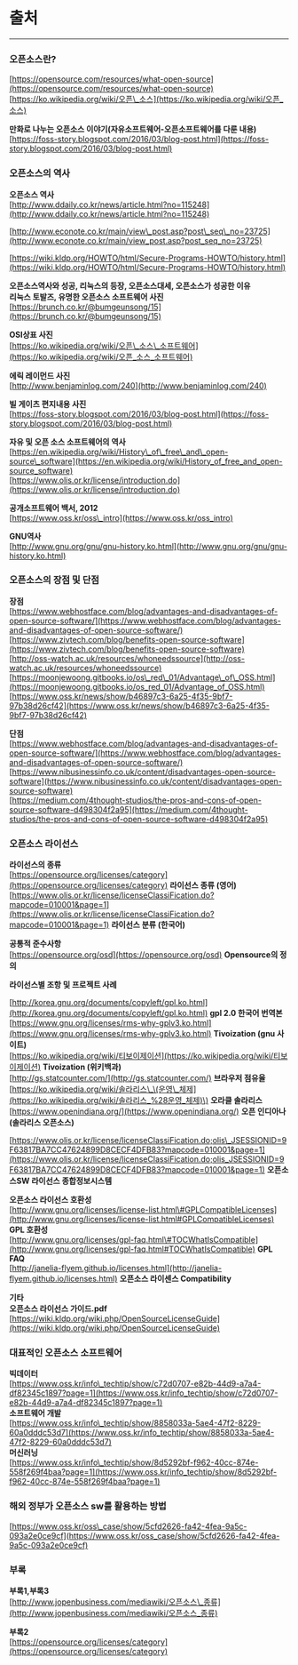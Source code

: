 # 출처

---

### 오픈소스란?

[https://opensource.com/resources/what-open-source](https://opensource.com/resources/what-open-source)  
[https://ko.wikipedia.org/wiki/오픈\_소스](https://ko.wikipedia.org/wiki/오픈_소스)

**만화로 나누는 오픈소스 이야기\(자유소프트웨어-오픈소프트웨어를 다룬 내용\)**  
[https://foss-story.blogspot.com/2016/03/blog-post.html](https://foss-story.blogspot.com/2016/03/blog-post.html)

### 오픈소스의 역사

**오픈소스 역사**  
[http://www.ddaily.co.kr/news/article.html?no=115248](http://www.ddaily.co.kr/news/article.html?no=115248)

[http://www.econote.co.kr/main/view\_post.asp?post\_seq\_no=23725](http://www.econote.co.kr/main/view_post.asp?post_seq_no=23725)

[https://wiki.kldp.org/HOWTO/html/Secure-Programs-HOWTO/history.html](https://wiki.kldp.org/HOWTO/html/Secure-Programs-HOWTO/history.html)

**오픈소스역사와 성공, 리눅스의 등장, 오픈소스대세, 오픈소스가 성공한 이유**  
**리눅스 토발즈, 유명한 오픈소스 소프트웨어 사진**  
[https://brunch.co.kr/@bumgeunsong/15](https://brunch.co.kr/@bumgeunsong/15)

**OSI상표 사진**  
[https://ko.wikipedia.org/wiki/오픈\_소스\_소프트웨어](https://ko.wikipedia.org/wiki/오픈_소스_소프트웨어)

**에릭 레이먼드 사진**  
[http://www.benjaminlog.com/240](http://www.benjaminlog.com/240)

**빌 게이츠 편지내용 사진**  
[https://foss-story.blogspot.com/2016/03/blog-post.html](https://foss-story.blogspot.com/2016/03/blog-post.html)

**자유 및 오픈 소스 소프트웨어의 역사**  
[https://en.wikipedia.org/wiki/History\_of\_free\_and\_open-source\_software](https://en.wikipedia.org/wiki/History_of_free_and_open-source_software)  
[https://www.olis.or.kr/license/introduction.do](https://www.olis.or.kr/license/introduction.do)

**공개소프트웨어 백서, 2012**  
[https://www.oss.kr/oss\_intro](https://www.oss.kr/oss_intro)

**GNU역사**  
[http://www.gnu.org/gnu/gnu-history.ko.html](http://www.gnu.org/gnu/gnu-history.ko.html)

### 오픈소스의 장점 및 단점

**장점**  
[https://www.webhostface.com/blog/advantages-and-disadvantages-of-open-source-software/](https://www.webhostface.com/blog/advantages-and-disadvantages-of-open-source-software/)  
[https://www.zivtech.com/blog/benefits-open-source-software](https://www.zivtech.com/blog/benefits-open-source-software)  
[http://oss-watch.ac.uk/resources/whoneedssource](http://oss-watch.ac.uk/resources/whoneedssource)  
[https://moonjewoong.gitbooks.io/os\_red\_01/Advantage\_of\_OSS.html](https://moonjewoong.gitbooks.io/os_red_01/Advantage_of_OSS.html)  
[https://www.oss.kr/news/show/b46897c3-6a25-4f35-9bf7-97b38d26cf42](https://www.oss.kr/news/show/b46897c3-6a25-4f35-9bf7-97b38d26cf42)

**단점**  
[https://www.webhostface.com/blog/advantages-and-disadvantages-of-open-source-software/](https://www.webhostface.com/blog/advantages-and-disadvantages-of-open-source-software/)  
[https://www.nibusinessinfo.co.uk/content/disadvantages-open-source-software](https://www.nibusinessinfo.co.uk/content/disadvantages-open-source-software)  
[https://medium.com/4thought-studios/the-pros-and-cons-of-open-source-software-d498304f2a95](https://medium.com/4thought-studios/the-pros-and-cons-of-open-source-software-d498304f2a95)

### 오픈소스 라이선스

**라이선스의 종류**  
[https://opensource.org/licenses/category](https://opensource.org/licenses/category) **라이선스 종류 \(영어\)**  
[https://www.olis.or.kr/license/licenseClassiFication.do?mapcode=010001&page=1](https://www.olis.or.kr/license/licenseClassiFication.do?mapcode=010001&page=1) **라이선스 분류 \(한국어\)**

**공통적 준수사항**  
[https://opensource.org/osd](https://opensource.org/osd) **Opensource의 정의**

**라이선스별 조항 및 프로젝트 사례**

[http://korea.gnu.org/documents/copyleft/gpl.ko.html](http://korea.gnu.org/documents/copyleft/gpl.ko.html) **gpl 2.0 한국어 번역본**  
[https://www.gnu.org/licenses/rms-why-gplv3.ko.html](https://www.gnu.org/licenses/rms-why-gplv3.ko.html) **Tivoization \(gnu 사이트\)**  
[https://ko.wikipedia.org/wiki/티보이제이션](https://ko.wikipedia.org/wiki/티보이제이션) **Tivoization \(위키백과\)**  
[http://gs.statcounter.com/](http://gs.statcounter.com/) **브라우저 점유율**  
[https://ko.wikipedia.org/wiki/솔라리스\_\(운영\_체제](https://ko.wikipedia.org/wiki/솔라리스_%28운영_체제)\) **오라클 솔라리스**  
[https://www.openindiana.org/](https://www.openindiana.org/) **오픈 인디아나 \(솔라리스 오픈소스\)**

[https://www.olis.or.kr/license/licenseClassiFication.do;olis\_JSESSIONID=9F63817BA7CC47624899D8CECF4DFB83?mapcode=010001&page=1](https://www.olis.or.kr/license/licenseClassiFication.do;olis_JSESSIONID=9F63817BA7CC47624899D8CECF4DFB83?mapcode=010001&page=1) **오픈소스SW 라이선스 종합정보시스템**

**오픈소스 라이선스 호환성**  
[http://www.gnu.org/licenses/license-list.html\#GPLCompatibleLicenses](http://www.gnu.org/licenses/license-list.html#GPLCompatibleLicenses) **GPL 호환성**  
[http://www.gnu.org/licenses/gpl-faq.html\#TOCWhatIsCompatible](http://www.gnu.org/licenses/gpl-faq.html#TOCWhatIsCompatible) **GPL FAQ**  
[http://janelia-flyem.github.io/licenses.html](http://janelia-flyem.github.io/licenses.html) **오픈소스 라이센스 Compatibility**

**기타**  
**오픈소스 라이선스 가이드.pdf**  
[https://wiki.kldp.org/wiki.php/OpenSourceLicenseGuide](https://wiki.kldp.org/wiki.php/OpenSourceLicenseGuide)

### 대표적인 오픈소스 소프트웨어

**빅데이터**  
[https://www.oss.kr/info\_techtip/show/c72d0707-e82b-44d9-a7a4-df82345c1897?page=1](https://www.oss.kr/info_techtip/show/c72d0707-e82b-44d9-a7a4-df82345c1897?page=1)  
**소프트웨어 개발**  
[https://www.oss.kr/info\_techtip/show/8858033a-5ae4-47f2-8229-60a0dddc53d7](https://www.oss.kr/info_techtip/show/8858033a-5ae4-47f2-8229-60a0dddc53d7)  
**머신러닝**  
[https://www.oss.kr/info\_techtip/show/8d5292bf-f962-40cc-874e-558f269f4baa?page=1](https://www.oss.kr/info_techtip/show/8d5292bf-f962-40cc-874e-558f269f4baa?page=1)

### 해외 정부가 오픈소스 sw를 활용하는 방법

[https://www.oss.kr/oss\_case/show/5cfd2626-fa42-4fea-9a5c-093a2e0ce9cf](https://www.oss.kr/oss_case/show/5cfd2626-fa42-4fea-9a5c-093a2e0ce9cf)

### 부록

**부록1,부록3**  
[http://www.jopenbusiness.com/mediawiki/오픈소스\_종류](http://www.jopenbusiness.com/mediawiki/오픈소스_종류)

**부록2**  
[https://opensource.org/licenses/category](https://opensource.org/licenses/category)

